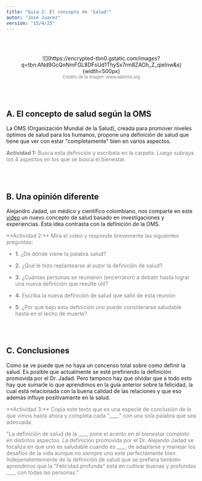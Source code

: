 ```yaml
---
title: "Guía 2: El concepto de 'Salud'"
autor: "José Juarez"
version: "15/4/25"  
---
```


<br><br>


<span hidden>Image</span>
   <center>![](https://encrypted-tbn0.gstatic.com/images?q=tbn:ANd9GcQnNmFGL8DFsUd1ThySx7rm8ZAOh_Z_qieInw&s){width=500px}</center>
   <center><span class="grey3 size80">Crédito de la imagen: www.ademto.org</span></center>

<br><br>


## A. El concepto de salud según la OMS

La OMS (Organización Mundial de la Salud), creada para promover niveles óptimos de salud para los humanos, propone una definición de salud que tiene que ver con estar "completamente" bien en varios aspectos.

<span class="grey3">**Actividad 1:** Busca esta definición y escríbela en la carpeta. Luego subraya los 4 aspectos en los que se busca el bienestar.</span>

<br><br>


## B. Una opinión diferente

Alejandro Jadad, un médico y científico colombiano, nos comparte en este [video](https://www.youtube.com/watch?v=vce9cH-LnZo) un nuevo concepto de salud basado en investigaciones y experiencias. Esta idea contrasta con la definición de la OMS.

<div class="grey3">**Actividad 2:** Mira el video y responde brevemente las siguientes preguntas:

- **1.** ¿De dónde viene la palabra salud?

- **2.** ¿Qué le hizo replantearse al autor la definición de salud?

- **3.** ¿Cuántas personas se reunieron (encerraron) a debatir hasta lograr una nueva definición que resulte útil?

- **4.** Escriba la nueva definición de salud que salió de esta reunión

- **5.** ¿Por qué bajo esta definición uno puede considerarse saludable hasta en el lecho de muerte?
  
</div>

<br><br>

## C. Conclusiones

Como se ve puede que no haya un concenso total sobre como definir la salud. Es posible que actualmente se esté prefiriendo la definición promovida por el Dr. Jadad. Pero tampoco hay que olvidar que a todo esto hay que sumarle lo que aprendimos en la guía anterior sobre la felicidad, la cual está relacionada con la buena calidad de las relaciones y que eso además influye positivamante en la salud.

<div class="grey3">**Actividad 3:** Copia este texto que es una especie de conclusión de lo que vimos hasta ahora y completa cada "____" con una sola palabra que sea adecuada.

"La definición de salud de la ____ pone el acento en el bienestar completo en distintos aspectos. La definición promovida por el Dr. Alejando Jadad se focaliza en que uno es saludable cuando es ____ de adaptarse y manejar los desafíos de la vida aunque no siempre uno esté perfectamente bien. Independientemente de la definición de salud que se prefiera también aprendimos que la "Felicidad profunda" está en cultivar buenas y profundas ____ con todas las personas."
</div>


</div>
<!-- HTML style definitions -->
<style>
/* Colors */
.grey1 {color: #b3b3b3;} /* my light-grey */
.grey2 {color: #999999;} /* my middle-grey */
.grey3 {color: #808080;} /* my dark-grey */
.blue1 {color: #6495ed;} /* nvim blue */
.blue2 {color: #276cdf;} /* Andrew Ng Blue */
.sky1 {color: #7dbed8;} /* nvim sky */
.sky2 {color: #27a2db;}   /* my sky */
.green {color: #81b524;} /* my green */
.red1 {color: #ec5469;} /* my coral-red */
.red2 {color: #f44336;} /* my red */
.rose {color: #ec9998:} /* nvim rose */
.gold {color: #df9d43;} /* Andrew Ng gold */
.orange1 {color: #fda556;} /* nvim orange */
.orange2 {color: #ff9505;} /*Andrew Ng orange */
.purple1 {color: #ff40ff;} /* Andrew Ng purple */
.purple2 {color: #d164d7;} /* Andrew Ng purple */
/* Font Size */
.size90 {font-size: 0.9em;}
.size85 {font-size: 0.85em;}
.size80 {font-size: 0.8em;}
.size70 {font-size: 0.7em;}
</style>
<!-- Use <span> inline and <div> with several lines --->
